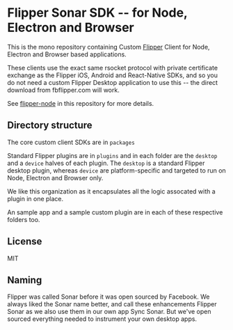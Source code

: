 # Flipper Sonar SDK -- for Node, Electron and Browser

This is the mono repository containing Custom [Flipper](https://fbflipper.com) Client for Node, Electron and Browser based applications.

These clients use the exact same rsocket protocol with private certificate exchange as the Flipper iOS, Android and React-Native SDKs, and so you do not need a custom Flipper Desktop application to use this -- the direct download from fbflipper.com will work.

See [flipper-node](./packages/flipper-node/README.md) in this repository for more details.

## Directory structure

The core custom client SDKs are in `packages`

Standard Flipper plugins are in `plugins` and in each folder are the `desktop` and a `device` halves of each plugin.  The `desktop` is a standard Flipper desktop plugin, whereas `device` are platform-specific and targeted to run on Node, Electron and Browser only.   

We like this organization as it encapsulates all the logic assocated with a plugin in one place.

An sample app and a sample custom plugin are in each of these respective folders too.

## License

MIT


## Naming

Flipper was called Sonar before it was open sourced by Facebook.   We always liked the Sonar name better, and call these enhancements Flipper Sonar as we also use them in our own app Sync Sonar.   But we've open sourced everything needed to instrument your own desktop apps.